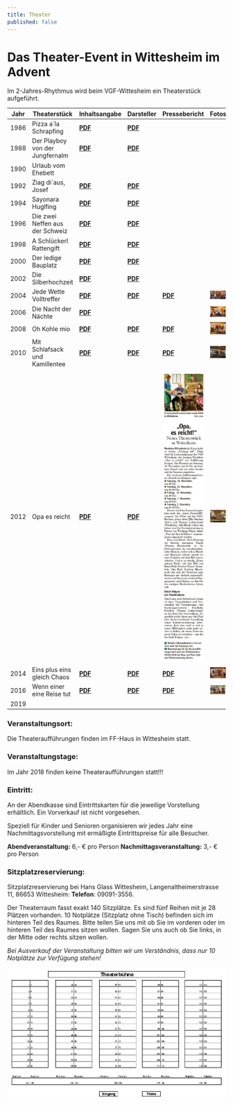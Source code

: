 ```yaml
---
title: Theater
published: false
---
```


# Das Theater-Event in Wittesheim im Advent

Im 2-Jahres-Rhythmus wird beim VGF-Wittesheim ein Theaterstück aufgeführt.

| Jahr      | Theaterstück                      | Inhaltsangabe            | Darsteller               | Pressebericht            | Fotos                  |
|-----------|-----------------------------------|--------------------------|--------------------------|--------------------------|------------------------|
|1986       | Pizza a`la Schrapfing             | **[PDF](Theater1986_Inhaltsangabe_PIZZA.pdf)** | **[PDF](Theater1986_Darsteller_PIZZA.pdf)** | | |
|1988       | Der Playboy von der Jungfernalm   | **[PDF](Theater1988_Inhaltsangabe_Playboy.pdf)** | **[PDF](Theater1988_Darsteller_Playboy.pdf)** | | |
|1990       | Urlaub vom Ehebett                | | | | |
|1992       | Ziag di`aus, Josef                | **[PDF](Theater1992_Inhaltsangabe_Ziag_di_aus_Josef.pdf)** | **[PDF](Theater1992_Darsteller_Ziag_di_aus_Josef.pdf)** | | |
|1994       | Sayonara Huglfing                 | **[PDF](Theater1994_Inhaltsangabe_Sayonara_Huglfing.pdf)** | **[PDF](Theater1994_Darsteller_Sayonara_Huglfing.pdf)** | | |
|1996       | Die zwei Neffen aus der Schweiz   | **[PDF](Theater1996_Inhaltsangabe_Zwei_Neffen_Schweiz.pdf)** | **[PDF](Theater1996_Darsteller_Zwei_Neffen_Schweiz.pdf)** | | |
|1998       | A Schlückerl Rattengift           | **[PDF](Theater1998_Inhaltsangabe_Schlueckerl_Rattengift.pdf)** | **[PDF](Theater1998_Darsteller_Schlueckerl_Rattengift.pdf)** | | |     
|2000       | Der ledige Bauplatz               | **[PDF](Theater2000_Inhaltsangabe_ledige_Bauplatz.pdf)** | **[PDF](Theater2000_Darsteller_ledige_Bauplatz.pdf)** | | |                            
|2002       | Die Silberhochzeit                | **[PDF](Theater2002_Inhaltsangabe_Silberhochzeit.pdf)** | **[PDF](Theater2002_Darsteller_Silberhochzeit.pdf)** | | | 
|2004       | Jede Wette Volltreffer            | **[PDF](Theater_VGF2004_Inhaltsangabe_pdf.pdf)** | **[PDF](Theater_VGF2004_Darsteller_pdf.pdf)** | **[PDF](Theater_VGF2004_Pressebericht_pdf.pdf)** | **![JPG](Theater2004_martina_klein.JPG?grayscale&link&display=text)** |     
|2006       | Die Nacht der Nächte              | **[PDF](Theater_VGF2006_Inhaltsangabe_pdf.pdf)** |  | | **![JPG](Theater2006_Bild.jpg?grayscale&link&display=text)** | 
|2008       | Oh Kohle mio                      | **[PDF](Theater2008_Inhaltsangabe.pdf)** | **[PDF](Theaterdarsteller_2008.pdf)** | **[PDF](Theateranzeige_2008.pdf)** | **![JPG](Theater2008_Bild.JPG?grayscale&link&display=text)** | 
|2010       | Mit Schlafsack und Kamillentee    | **[PDF](Theater_VGF2010_Inhaltsangabe_pdf.pdf)** | **[PDF](Theater2010_Flyer.pdf)** | **[PDF](Theater_VGF2010_Presse.pdf)** | **![JPG](Theater_VGF2010_Presse.JPG?grayscale&link&display=text)** |             
|2012       | Opa es reicht                     | **[PDF](Theater2012_OPA_es_reicht_Inhaltsangabe.pdf)** | **[PDF](Theater2012_Darsteller.pdf)** | **![JPG](Theater2012_Pressebericht.jpg?grayscale&link&display=text)** | **![JPG](Theater_2012_Bild.JPG?grayscale&link&display=text)** | 
|2014       | Eins plus eins gleich Chaos       | **[PDF](Theater_VGF2014_Inhaltsangabe_pdf.pdf)** | **[PDF](VGF_ProgrammTheater2014.pdf)** | **[PDF](VGF_Theater_Pressebericht_2014.pdf)** | **![JPG](Theater_VGF2014_Foto.jpg?grayscale&link&display=text)** |         
|2016       | Wenn einer eine Reise tut         | **[PDF](VGF_Theater_2016_Wenn_einer_2016.pdf)** | **[PDF](VGF_Theater_2016_Programm.pdf)** | **[PDF](VGF_Theater_2016_Presse.pdf)** | **![JPG](VGF_Theater_2016_Foto.jpg?grayscale&link&display=text)** |     
|2019       |          |  |  |  | |

### Veranstaltungsort:
Die Theateraufführungen finden im FF-Haus in Wittesheim statt.

### Veranstaltungstage:
Im Jahr 2018 finden keine Theateraufführungen statt!!!

### Eintritt:
An der Abendkasse sind Eintrittskarten für die jeweilige Vorstellung erhältlich. Ein Vorverkauf ist nicht vorgesehen.

Speziell für Kinder und Senioren organisieren wir jedes Jahr eine Nachmittagsvorstellung mit ermäßigte Eintrittspreise für alle Besucher.

**Abendveranstaltung:** 6,- € pro Person
**Nachmittagsveranstaltung:** 3,- € pro Person

### Sitzplatzreservierung:
Sitzplatzreservierung bei Hans Glass Wittesheim, Langenaltheimerstrasse 11, 86653 Wittesheim:
**Telefon**: 09091-3556.

Der Theaterraum fasst exakt 140 Sitzplätze. Es sind fünf Reihen mit je 28 Plätzen vorhanden. 10 Notplätze (Sitzplatz ohne Tisch) befinden sich im hinteren Teil des Raumes. Bitte teilen Sie uns mit ob Sie im vorderen oder im hinteren Teil des Raumes sitzen wollen. Sagen Sie uns auch ob Sie links, in der Mitte oder rechts sitzen wollen. 

*Bei Ausverkauf der Veranstaltung bitten wir um Verständnis, dass nur 10 Notplätze zur Verfügung stehen!*

![Theater-Sitzplan](theatersitzplan.jpg?link&display=thumbnail)
